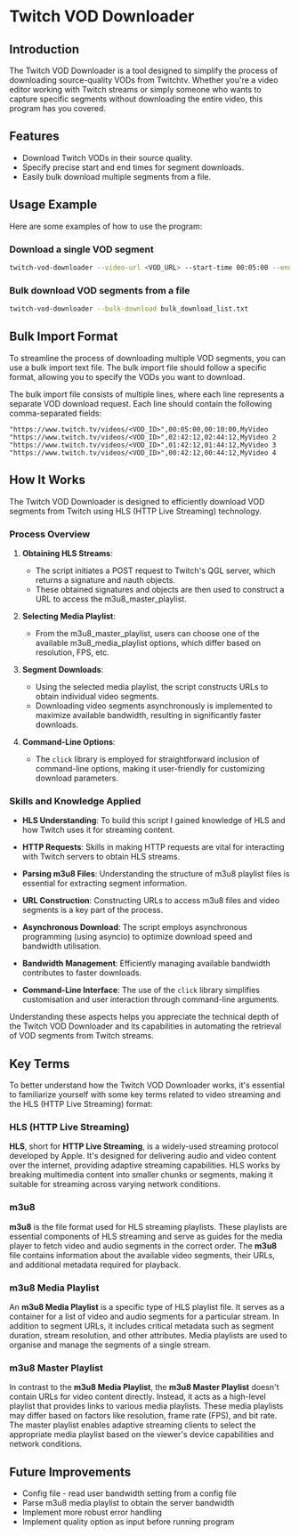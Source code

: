 # Twitch VOD Downloader

## Introduction

The Twitch VOD Downloader is a tool designed to simplify the process of downloading source-quality VODs from Twitchtv. Whether you're a video editor working with Twitch streams or simply someone who wants to capture specific segments without downloading the entire video, this program has you covered.

## Features

- Download Twitch VODs in their source quality.
- Specify precise start and end times for segment downloads.
- Easily bulk download multiple segments from a file.

## Usage Example
Here are some examples of how to use the program:

### Download a single VOD segment
```bash
twitch-vod-downloader --video-url <VOD_URL> --start-time 00:05:00 --end-time 00:10:00 --video-title "MyVideo"
```
### Bulk download VOD segments from a file
```bash
twitch-vod-downloader --bulk-download bulk_download_list.txt
```
## Bulk Import Format

To streamline the process of downloading multiple VOD segments, you can use a bulk import text file. The bulk import file should follow a specific format, allowing you to specify the VODs you want to download.

The bulk import file consists of multiple lines, where each line represents a separate VOD download request. Each line should contain the following comma-separated fields:

```
"https://www.twitch.tv/videos/<VOD_ID>",00:05:00,00:10:00,MyVideo
"https://www.twitch.tv/videos/<VOD_ID>",02:42:12,02:44:12,MyVideo 2
"https://www.twitch.tv/videos/<VOD_ID>",01:42:12,01:44:12,MyVideo 3
"https://www.twitch.tv/videos/<VOD_ID>",00:42:12,00:44:12,MyVideo 4
```

## How It Works

The Twitch VOD Downloader is designed to efficiently download VOD segments from Twitch using HLS (HTTP Live Streaming) technology. 

### Process Overview

1. **Obtaining HLS Streams**:
   - The script initiates a POST request to Twitch's QGL server, which returns a signature and nauth objects.
   - These obtained signatures and objects are then used to construct a URL to access the m3u8_master_playlist.

2. **Selecting Media Playlist**:
   - From the m3u8_master_playlist, users can choose one of the available m3u8_media_playlist options, which differ based on resolution, FPS, etc.

3. **Segment Downloads**:
   - Using the selected media playlist, the script constructs URLs to obtain individual video segments.
   - Downloading video segments asynchronously is implemented to maximize available bandwidth, resulting in significantly faster downloads.

4. **Command-Line Options**:
   - The `click` library is employed for straightforward inclusion of command-line options, making it user-friendly for customizing download parameters.

### Skills and Knowledge Applied

- **HLS Understanding**: To build this script I gained knowledge of HLS and how Twitch uses it for streaming content.

- **HTTP Requests**: Skills in making HTTP requests are vital for interacting with Twitch servers to obtain HLS streams.

- **Parsing m3u8 Files**: Understanding the structure of m3u8 playlist files is essential for extracting segment information.

- **URL Construction**: Constructing URLs to access m3u8 files and video segments is a key part of the process.

- **Asynchronous Download**: The script employs asynchronous programming (using asyncio) to optimize download speed and bandwidth utilisation.

- **Bandwidth Management**: Efficiently managing available bandwidth contributes to faster downloads.

- **Command-Line Interface**: The use of the `click` library simplifies customisation and user interaction through command-line arguments.

Understanding these aspects helps you appreciate the technical depth of the Twitch VOD Downloader and its capabilities in automating the retrieval of VOD segments from Twitch streams.


## Key Terms

To better understand how the Twitch VOD Downloader works, it's essential to familiarize yourself with some key terms related to video streaming and the HLS (HTTP Live Streaming) format:

### HLS (HTTP Live Streaming)

**HLS**, short for **HTTP Live Streaming**, is a widely-used streaming protocol developed by Apple. It's designed for delivering audio and video content over the internet, providing adaptive streaming capabilities. HLS works by breaking multimedia content into smaller chunks or segments, making it suitable for streaming across varying network conditions.

### m3u8

**m3u8** is the file format used for HLS streaming playlists. These playlists are essential components of HLS streaming and serve as guides for the media player to fetch video and audio segments in the correct order. The **m3u8** file contains information about the available video segments, their URLs, and additional metadata required for playback.

### m3u8 Media Playlist

An **m3u8 Media Playlist** is a specific type of HLS playlist file. It serves as a container for a list of video and audio segments for a particular stream. In addition to segment URLs, it includes critical metadata such as segment duration, stream resolution, and other attributes. Media playlists are used to organise and manage the segments of a single stream.

### m3u8 Master Playlist

In contrast to the **m3u8 Media Playlist**, the **m3u8 Master Playlist** doesn't contain URLs for video content directly. Instead, it acts as a high-level playlist that provides links to various media playlists. These media playlists may differ based on factors like resolution, frame rate (FPS), and bit rate. The master playlist enables adaptive streaming clients to select the appropriate media playlist based on the viewer's device capabilities and network conditions.

## Future Improvements
- Config file - read user bandwidth setting from a config file
- Parse m3u8 media playlist to obtain the server bandwidth
- Implement more robust error handling
- Implement quality option as input before running program

